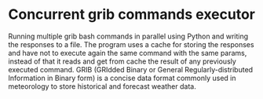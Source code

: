 # Concurrent grib commands executor
Running multiple grib bash commands in parallel using Python and writing the responses to a file. The program uses a cache for storing the responses and have not to execute again the same command with the same params, instead of that it reads and get from cache the result of any previously executed command.
GRIB (GRIdded Binary or General Regularly-distributed Information in Binary form) is a concise data format commonly used in meteorology to store historical and forecast weather data.
